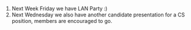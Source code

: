 <ol>
	<li>Next Week Friday we have LAN Party :)</li>
	<li>Next Wednesday we also have another candidate presentation for a CS position, members are encouraged to go.</li>
</ol>